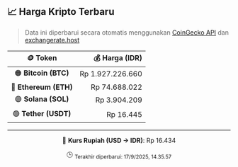 

<!-- HARGA_KRIPTO -->
## 📈 Harga Kripto Terbaru

> Data ini diperbarui secara otomatis menggunakan [CoinGecko API](https://www.coingecko.com/) dan [exchangerate.host](https://exchangerate.host/)

<div align="center">

| 🪙 Token | 💰 Harga (IDR) |
|:------:|---------------:|
| 🟠 **Bitcoin (BTC)**   | Rp 1.927.226.660 |
| 🔵 **Ethereum (ETH)**  | Rp 74.688.022 |
| 🟣 **Solana (SOL)**    | Rp 3.904.209 |
| 🟢 **Tether (USDT)**   | Rp 16.445 |

---

💱 **Kurs Rupiah (USD → IDR)**: Rp 16.434

🕒 <sub>Terakhir diperbarui: 17/9/2025, 14.35.57</sub>

</div>
<!-- /HARGA_KRIPTO -->